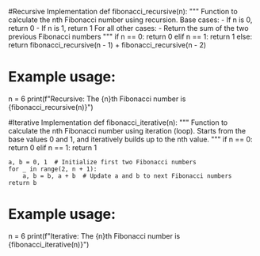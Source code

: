 #Recursive Implementation
def fibonacci_recursive(n):
    """
    Function to calculate the nth Fibonacci number using recursion.
    Base cases:
        - If n is 0, return 0
        - If n is 1, return 1
    For all other cases:
        - Return the sum of the two previous Fibonacci numbers
    """
    if n == 0:
        return 0
    elif n == 1:
        return 1
    else:
        return fibonacci_recursive(n - 1) + fibonacci_recursive(n - 2)

# Example usage:
n = 6
print(f"Recursive: The {n}th Fibonacci number is {fibonacci_recursive(n)}")

#Iterative Implementation
def fibonacci_iterative(n):
    """
    Function to calculate the nth Fibonacci number using iteration (loop).
    Starts from the base values 0 and 1, and iteratively builds up to the nth value.
    """
    if n == 0:
        return 0
    elif n == 1:
        return 1
    
    a, b = 0, 1  # Initialize first two Fibonacci numbers
    for _ in range(2, n + 1):
        a, b = b, a + b  # Update a and b to next Fibonacci numbers
    return b

# Example usage:
n = 6
print(f"Iterative: The {n}th Fibonacci number is {fibonacci_iterative(n)}")